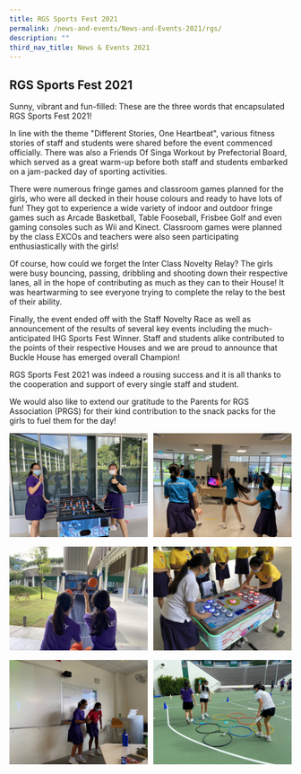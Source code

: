 ```yaml
---
title: RGS Sports Fest 2021
permalink: /news-and-events/News-and-Events-2021/rgs/
description: ""
third_nav_title: News & Events 2021
---
```

## RGS Sports Fest 2021

Sunny, vibrant and fun-filled: These are the three words that encapsulated RGS Sports Fest 2021! 

In line with the theme "Different Stories, One Heartbeat", various fitness stories of staff and students were shared before the event commenced officially. There was also a Friends Of Singa Workout by Prefectorial Board, which served as a great warm-up before both staff and students embarked on a jam-packed day of sporting activities.

There were numerous fringe games and classroom games planned for the girls, who were all decked in their house colours and ready to have lots of fun! They got to experience a wide variety of indoor and outdoor fringe games such as Arcade Basketball, Table Fooseball, Frisbee Golf and even gaming consoles such as Wii and Kinect. Classroom games were planned by the class EXCOs and teachers were also seen participating enthusiastically with the girls!

Of course, how could we forget the Inter Class Novelty Relay? The girls were busy bouncing, passing, dribbling and shooting down their respective lanes, all in the hope of contributing as much as they can to their House! It was heartwarming to see everyone trying to complete the relay to the best of their ability.

Finally, the event ended off with the Staff Novelty Race as well as announcement of the results of several key events including the much-anticipated IHG Sports Fest Winner. Staff and students alike contributed to the points of their respective Houses and we are proud to announce that Buckle House has emerged overall Champion! 

RGS Sports Fest 2021 was indeed a rousing success and it is all thanks to the cooperation and support of every single staff and student.

We would also like to extend our gratitude to the Parents for RGS Association (PRGS) for their kind contribution to the snack packs for the girls to fuel them for the day!

<img src="/images/fest1.jpg" style="width:49%" align=left>
<img src="/images/fest2.jpg" style="width:49%" align=right>
<br clear="left"><br>

<img src="/images/fest3.jpg" style="width:49%" align=left>
<img src="/images/fest4.jpg" style="width:49%" align=right>
<br clear="left"><br>

<img src="/images/fest5.jpg" style="width:49%" align=left>
<img src="/images/fest6.jpg" style="width:49%" align=right>
<br clear="left"><br>
